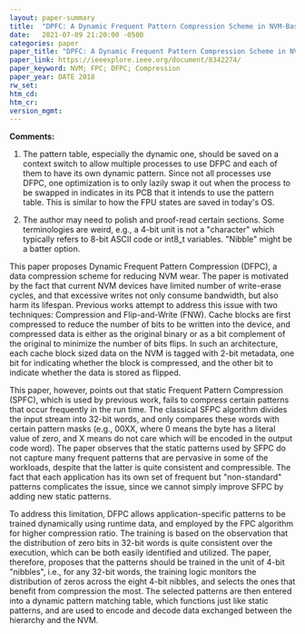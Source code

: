 ```yaml
---
layout: paper-summary
title:  "DPFC: A Dynamic Frequent Pattern Compression Scheme in NVM-Based Main Memory"
date:   2021-07-09 21:20:00 -0500
categories: paper
paper_title: "DPFC: A Dynamic Frequent Pattern Compression Scheme in NVM-Based Main Memory"
paper_link: https://ieeexplore.ieee.org/document/8342274/
paper_keyword: NVM; FPC; DFPC; Compression
paper_year: DATE 2018
rw_set:
htm_cd:
htm_cr:
version_mgmt:
---
```


**Comments:**

1. The pattern table, especially the dynamic one, should be saved on a context switch to allow multiple processes
   to use DFPC and each of them to have its own dynamic pattern. 
   Since not all processes use DFPC, one optimization is to only lazily swap it out when the process to be swapped in
   indicates in its PCB that it intends to use the pattern table. 
   This is similar to how the FPU states are saved in today's OS.

2. The author may need to polish and proof-read certain sections. Some terminologies are weird, e.g., a 4-bit unit
   is not a "character" which typically refers to 8-bit ASCII code or int8_t variables. 
   "Nibble" might be a batter option.

This paper proposes Dynamic Frequent Pattern Compression (DFPC), a data compression scheme for reducing NVM wear.
The paper is motivated by the fact that current NVM devices have limited number of write-erase cycles, and that 
excessive writes not only consume bandwidth, but also harm its lifespan.
Previous works attempt to address this issue with two techniques: Compression and Flip-and-Write (FNW).
Cache blocks are first compressed to reduce the number of bits to be written into the device, and compressed data is 
either as the original binary or as a bit complement of the original to minimize the number of bits flips.
In such an architecture, each cache block sized data on the NVM is tagged with 2-bit metadata, one bit for 
indicating whether the block is compressed, and the other bit to indicate whether the data is stored as flipped.

This paper, however, points out that static Frequent Pattern Compression (SPFC), which is used by previous work,
fails to compress certain patterns that occur frequently in the run time. 
The classical SFPC algorithm divides the input stream into 32-bit words, and only compares these words with certain
pattern masks (e.g., 00XX, where 0 means the byte has a literal value of zero, and X means do not care which will be
encoded in the output code word).
The paper observes that the static patterns used by SFPC do not capture many frequent patterns that are pervasive in 
some of the workloads, despite that the latter is quite consistent and compressible.
The fact that each application has its own set of frequent but "non-standard" patterns complicates the issue, since
we cannot simply improve SFPC by adding new static patterns.

To address this limitation, DFPC allows application-specific patterns to be trained dynamically using runtime data,
and employed by the FPC algorithm for higher compression ratio.
The training is based on the observation that the distribution of zero bits in 32-bit words is quite consistent 
over the execution, which can be both easily identified and utilized.
The paper, therefore, proposes that the patterns should be trained in the unit of 4-bit "nibbles", i.e., for any
32-bit words, the training logic monitors the distribution of zeros across the eight 4-bit nibbles, and selects
the ones that benefit from compression the most.
The selected patterns are then entered into a dynamic pattern matching table, which functions just like static patterns,
and are used to encode and decode data exchanged between the hierarchy and the NVM.